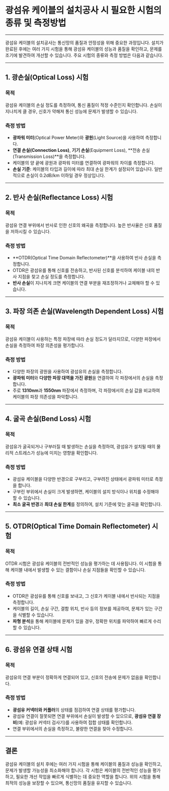 # 광섬유 케이블의 설치공사 시 필요한 시험의 종류 및 측정방법

---

광섬유 케이블의 설치공사는 통신망의 품질과 안정성을 위해 중요한 과정입니다. 설치가 완료된 후에는 여러 가지 시험을 통해 광섬유 케이블의 성능과 품질을 확인하고, 문제를 조기에 발견하여 개선할 수 있습니다. 주요 시험의 종류와 측정 방법은 다음과 같습니다.

---

## 1. **광손실(Optical Loss) 시험**

### **목적**
광섬유 케이블의 손실 정도를 측정하여, 통신 품질이 적정 수준인지 확인합니다. 손실이 지나치게 클 경우, 신호가 약해져 통신 성능에 문제가 발생할 수 있습니다.

### **측정 방법**
- **광파워 미터**(Optical Power Meter)와 **광원**(Light Source)을 사용하여 측정합니다.
- **연결 손실(Connection Loss)**, **기기 손실**(Equipment Loss), **전송 손실(Transmission Loss)**을 측정합니다.
- 케이블의 양 끝에 광원과 광파워 미터를 연결하여 광파워의 차이를 측정합니다.
- **손실 기준**: 케이블의 타입과 길이에 따라 최대 손실 한계가 설정되어 있습니다. 일반적으로 손실이 0.2dB/km 이하일 경우 정상입니다.

---

## 2. **반사 손실(Reflectance Loss) 시험**

### **목적**
광섬유 연결 부위에서 반사로 인한 신호의 왜곡을 측정합니다. 높은 반사율은 신호 품질을 저하시킬 수 있습니다.

### **측정 방법**
- **OTDR(Optical Time Domain Reflectometer)**을 사용하여 반사 손실을 측정합니다.
- OTDR은 광섬유를 통해 신호를 전송하고, 반사된 신호를 분석하여 케이블 내의 반사 지점을 찾고 손실 정도를 측정합니다.
- **반사 손실**이 지나치게 크면 케이블의 연결 부분을 재조정하거나 교체해야 할 수 있습니다.

---

## 3. **파장 의존 손실(Wavelength Dependent Loss) 시험**

### **목적**
광섬유 케이블이 사용하는 특정 파장에 따라 손실 정도가 달라지므로, 다양한 파장에서 손실을 측정하여 파장 의존성을 평가합니다.

### **측정 방법**
- 다양한 파장의 광원을 사용하여 광섬유의 손실을 측정합니다.
- **광파워 미터**와 **다양한 파장 대역을 가진 광원**을 연결하여 각 파장에서의 손실을 측정합니다.
- 주로 **1310nm**과 **1550nm** 파장에서 측정하며, 각 파장에서의 손실 값을 비교하여 케이블의 파장 의존성을 파악합니다.

---

## 4. **굴곡 손실(Bend Loss) 시험**

### **목적**
광섬유가 굴곡되거나 구부러질 때 발생하는 손실을 측정하여, 광섬유가 설치될 때의 물리적 스트레스가 성능에 미치는 영향을 확인합니다.

### **측정 방법**
- 광섬유 케이블을 다양한 반경으로 구부리고, 구부려진 상태에서 광파워 미터로 측정을 합니다.
- 구부린 부위에서 손실이 크게 발생하면, 케이블의 설치 방식이나 위치를 수정해야 할 수 있습니다.
- **최소 굴곡 반경**과 **최대 손실 한계**를 정의하여, 설치 기준에 맞는 굴곡을 확인합니다.

---

## 5. **OTDR(Optical Time Domain Reflectometer) 시험**

### **목적**
OTDR 시험은 광섬유 케이블의 전반적인 성능을 평가하는 데 사용됩니다. 이 시험을 통해 케이블 내에서 발생할 수 있는 결함이나 손실 지점들을 확인할 수 있습니다.

### **측정 방법**
- OTDR은 광섬유를 통해 신호를 보내고, 그 신호가 케이블 내에서 반사되는 지점을 측정합니다.
- 케이블의 길이, 손실 구간, 결함 위치, 반사 등의 정보를 제공하여, 문제가 있는 구간을 식별할 수 있습니다.
- **파형 분석**을 통해 케이블에 문제가 있을 경우, 정확한 위치를 파악하여 빠르게 수리할 수 있습니다.

---

## 6. **광섬유 연결 상태 시험**

### **목적**
광섬유의 연결 부분이 정확하게 연결되어 있고, 신호의 전송에 문제가 없음을 확인합니다.

### **측정 방법**
- **광섬유 커넥터와 커플러**의 상태를 점검하여 연결 상태를 평가합니다.
- 광섬유 연결이 잘못되면 연결 부위에서 손실이 발생할 수 있으므로, **광섬유 연결 장비**(예: 광섬유 커넥터 검사기)를 사용하여 접합 상태를 확인합니다.
- 연결 부위에서의 손실을 측정하고, 불량한 연결을 찾아 수정합니다.

---

## 결론

광섬유 케이블의 설치 후에는 여러 가지 시험을 통해 케이블의 품질과 성능을 확인하고, 문제가 발생할 가능성을 최소화해야 합니다. 각 시험은 케이블의 전반적인 성능을 평가하고, 필요한 개선 작업을 빠르게 식별하는 데 중요한 역할을 합니다. 위의 시험을 통해 최적의 성능을 보장할 수 있으며, 통신망의 품질을 유지할 수 있습니다.
